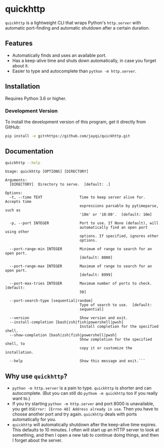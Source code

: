# quickhttp

`quickhttp` is a lightweight CLI that wraps Python's `http.server` with automatic port-finding and automatic shutdown after a certain duration.

## Features

- Automatically finds and uses an available port.
- Has a keep-alive time and shuts down automatically, in case you forget about it.
- Easier to type and autocomplete than `python -m http.server`.

## Installation

Requires Python 3.6 or higher.

### Development Version

To install the development version of this program, get it directly from GitHub:

```bash
pip install -e git+https://github.com/jayqi/quickhttp.git
```

## Documentation

```bash
quickhttp --help
```

```
Usage: quickhttp [OPTIONS] [DIRECTORY]

Arguments:
  [DIRECTORY]  Directory to serve.  [default: .]

Options:
  -t, --time TEXT                 Time to keep server alive for. Accepts time
                                  expressions parsable by pytimeparse, such as
                                  '10m' or '10:00'.  [default: 10m]

  -p, --port INTEGER              Port to use. If None (default), will
                                  automatically find an open port using other
                                  options. If specified, ignores other
                                  options.

  --port-range-min INTEGER        Minimum of range to search for an open port.
                                  [default: 8000]

  --port-range-max INTEGER        Maximum of range to search for an open port.
                                  [default: 8999]

  --port-max-tries INTEGER        Maximum number of ports to check.  [default:
                                  50]

  --port-search-type [sequential|random]
                                  Type of search to use.  [default:
                                  sequential]

  --version                       Show version and exit.
  --install-completion [bash|zsh|fish|powershell|pwsh]
                                  Install completion for the specified shell.
  --show-completion [bash|zsh|fish|powershell|pwsh]
                                  Show completion for the specified shell, to
                                  copy it or customize the installation.

  --help                          Show this message and exit.```
```

## Why use `quickhttp`?

- `python -m http.server` is a pain to type. `quickhttp` is shorter and can autocomplete. (But you can still do `pythom -m quickhttp` too if you really want to.)
- If you try starting `python -m http.server` and port 8000 is unavailable, you get `OSError: [Errno 48] Address already in use`. Then you have to choose another port and try again. `quickhttp` deals with ports automatically for you.
- `quickhttp` will automatically shutdown after the keep-alive time expires. This defaults to 10 minutes. I often will start up an HTTP server to look at something, and then I open a new tab to continue doing things, and then I forget about the server.
